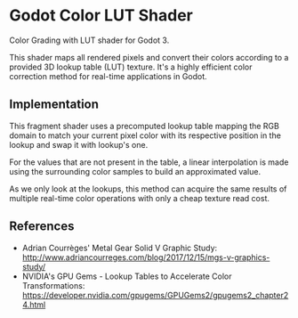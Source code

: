# Godot Color LUT Shader

Color Grading with LUT shader for Godot 3.

This shader maps all rendered pixels and convert their colors according to a provided 3D lookup table (LUT) texture. It's a highly efficient color correction method for real-time applications in Godot.


## Implementation

This fragment shader uses a precomputed lookup table mapping the RGB domain to match your current pixel color with its respective position in the lookup and swap it with lookup's one.

For the values that are not present in the table, a linear interpolation is made using the surrounding color samples to build an approximated value.

As we only look at the lookups, this method can acquire the same results of multiple real-time color operations with only a cheap texture read cost.

## References

- Adrian Courrèges' Metal Gear Solid V Graphic Study: http://www.adriancourreges.com/blog/2017/12/15/mgs-v-graphics-study/
- NVIDIA's GPU Gems - Lookup Tables to Accelerate Color Transformations: https://developer.nvidia.com/gpugems/GPUGems2/gpugems2_chapter24.html
